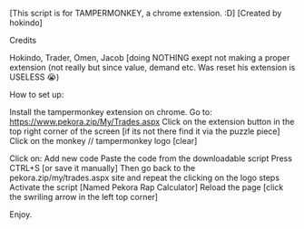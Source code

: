 [This script is for TAMPERMONKEY, a chrome extension. :D]
                 [Created by hokindo]







Credits

Hokindo,
Trader,
Omen,
Jacob [doing NOTHING exept not making a proper extension (not really but since value, demand etc. Was reset his extension is USELESS :sob:)


How to set up:

Install the tampermonkey extension on chrome.
Go to: https://www.pekora.zip/My/Trades.aspx
Click on the extension button in the top right corner of the screen [if its not there find it via the puzzle piece]
Click on the monkey // tampermonkey logo [clear]

Click on: Add new code
Paste the code from the downloadable script
Press CTRL+S [or save it manually]
Then go back to the pekora.zip/my/trades.aspx site and repeat the clicking on the logo steps
Activate the script [Named Pekora Rap Calculator]
Reload the page [click the swriling arrow in the left top corner]

Enjoy.

